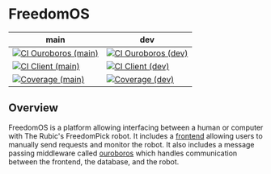 # FreedomOS
| main  | dev |
| ----- | --- |
| [![CI Ouroboros (main)](https://github.com/therubic-canada/FreedomOS/actions/workflows/ci-ouroboros.yml/badge.svg?branch=main)](https://github.com/therubic-canada/FreedomOS/actions/workflows/ci-ouroboros.yml?query=branch%3Amain) | [![CI Ouroboros (dev)](https://github.com/therubic-canada/FreedomOS/actions/workflows/ci-ouroboros.yml/badge.svg?branch=dev)](https://github.com/therubic-canada/FreedomOS/actions/workflows/ci-ouroboros.yml?query=branch%3Adev) |
| [![CI Client (main)](https://github.com/therubic-canada/FreedomOS/actions/workflows/ci-client.yml/badge.svg?branch=main)](https://github.com/therubic-canada/FreedomOS/actions/workflows/ci-client.yml?query=branch%3Amain) | [![CI Client (dev)](https://github.com/therubic-canada/FreedomOS/actions/workflows/ci-client.yml/badge.svg?branch=dev)](https://github.com/therubic-canada/FreedomOS/actions/workflows/ci-client.yml?query=branch%3Adev) |
| [![Coverage (main)](../assets/badges/main/coverage.svg)](https://miniature-chainsaw-73orq2g.pages.github.io/coverage_reports/main/) | [![Coverage (dev)](../assets/badges/dev/coverage.svg)](https://miniature-chainsaw-73orq2g.pages.github.io/coverage_reports/dev/) |

## Overview
FreedomOS is a platform allowing interfacing between a human or computer with The Rubic's FreedomPick robot. It includes a [frontend](client) allowing users to manually send requests and monitor the robot. It also includes a message passing middleware called [ouroboros](ouroboros) which handles communication between the frontend, the database, and the robot.
